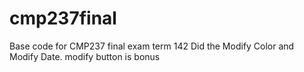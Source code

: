 # cmp237final
Base code for CMP237 final exam term 142
Did the Modify Color and Modify Date. modify button is bonus
